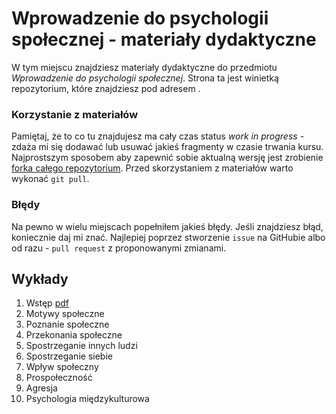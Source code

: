 # Wprowadzenie do psychologii społecznej - materiały dydaktyczne
W tym miejscu znajdziesz materiały dydaktyczne do przedmiotu *Wprowadzenie do psychologii społecznej*. Strona ta jest winietką repozytorium, które znajdziesz pod adresem [](https://github.com/k-basinski/wdps). 

### Korzystanie z materiałów
Pamiętaj, że to co tu znajdujesz ma cały czas status *work in progress* - zdaża mi się dodawać lub usuwać jakieś fragmenty w czasie trwania kursu. Najprostszym sposobem aby zapewnić sobie aktualną wersję jest zrobienie [forka całego repozytorium](https://help.github.com/articles/fork-a-repo/). Przed skorzystaniem z materiałów warto wykonać `git pull`. 

### Błędy
Na pewno w wielu miejscach popełniłem jakieś błędy. Jeśli znajdziesz błąd, koniecznie daj mi znać. Najlepiej poprzez stworzenie `issue` na GitHubie albo od razu - `pull request` z proponowanymi zmianami.

## Wykłady
1. Wstęp [pdf](https://github.com/k-basinski/wdps/blob/master/01-wstep.pdf)
2. Motywy społeczne
2. Poznanie społeczne
4. Przekonania społeczne
4. Spostrzeganie innych ludzi
4. Spostrzeganie siebie
5. Wpływ społeczny
5. Prospołeczność
5. Agresja
5. Psychologia międzykulturowa
